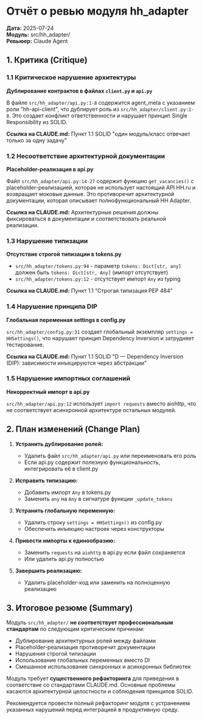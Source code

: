 # Отчёт о ревью модуля hh_adapter

**Дата:** 2025-07-24  
**Модуль:** src/hh_adapter/  
**Ревьюер:** Claude Agent

## 1. Критика (Critique)

### 1.1 Критическое нарушение архитектуры

**Дублирование контрактов в файлах `client.py` и `api.py`**

В файле `src/hh_adapter/api.py:1-8` содержится agent_meta с указанием роли "hh-api-client", что дублирует роль из `src/hh_adapter/client.py:1-8`. Это создает конфликт ответственности и нарушает принцип Single Responsibility из SOLID.

**Ссылка на CLAUDE.md:** Пункт 1.1 SOLID "один модуль/класс отвечает только за одну задачу"

### 1.2 Несоответствие архитектурной документации

**Placeholder-реализация в api.py**

Файл `src/hh_adapter/api.py:14-27` содержит функцию `get_vacancies()` с placeholder-реализацией, которая не использует настоящий API HH.ru и возвращает моковые данные. Это противоречит архитектурной документации, которая описывает полнофункциональный HH Adapter.

**Ссылка на CLAUDE.md:** Архитектурные решения должны фиксироваться в документации и соответствовать реальной реализации.

### 1.3 Нарушение типизации

**Отсутствие строгой типизации в tokens.py**

- `src/hh_adapter/tokens.py:94` - параметр `tokens: Dict[str, any]` должен быть `tokens: Dict[str, Any]` (импорт отсутствует)
- `src/hh_adapter/tokens.py:12` - отсутствует импорт `Any` из typing

**Ссылка на CLAUDE.md:** Пункт 1.1 "Строгая типизация PEP 484"

### 1.4 Нарушение принципа DIP

**Глобальная переменная settings в config.py**

`src/hh_adapter/config.py:31` создает глобальный экземпляр `settings = HHSettings()`, что нарушает принцип Dependency Inversion и затрудняет тестирование.

**Ссылка на CLAUDE.md:** Пункт 1.1 SOLID "D — Dependency Inversion (DIP): зависимости инъецируются через абстракции"

### 1.5 Нарушение импортных соглашений

**Некорректный импорт в api.py**

`src/hh_adapter/api.py:12` использует `import requests` вместо aiohttp, что не соответствует асинхронной архитектуре остальных модулей.

## 2. План изменений (Change Plan)

1. **Устранить дублирование ролей:**
   - Удалить файл `src/hh_adapter/api.py` или переименовать его роль
   - Если api.py содержит полезную функциональность, интегрировать её в client.py

2. **Исправить типизацию:**
   - Добавить импорт `Any` в tokens.py
   - Заменить `any` на `Any` в сигнатуре функции `_update_tokens`

3. **Устранить глобальную переменную:**
   - Удалить строку `settings = HHSettings()` из config.py
   - Обеспечить инъекцию настроек через конструкторы

4. **Привести импорты к единообразию:**
   - Заменить `requests` на `aiohttp` в api.py если файл сохраняется
   - Или удалить api.py полностью

5. **Завершить реализацию:**
   - Удалить placeholder-код или заменить на полноценную реализацию

## 3. Итоговое резюме (Summary)

Модуль `src/hh_adapter/` **не соответствует профессиональным стандартам** по следующим критическим причинам:

- Дублирование архитектурных ролей между файлами
- Placeholder-реализация противоречит документации
- Нарушения строгой типизации
- Использование глобальных переменных вместо DI
- Смешанное использование синхронных и асинхронных библиотек

Модуль требует **существенного рефакторинга** для приведения в соответствие со стандартами CLAUDE.md. Основные проблемы касаются архитектурной целостности и соблюдения принципов SOLID.

Рекомендуется провести полный рефакторинг модуля с устранением указанных нарушений перед интеграцией в продуктивную среду.